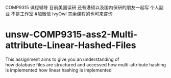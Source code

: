 COMP9315 课程辅导
目前美国读研 还有港硕以及国内保研的朋友一起写
个人副业 不是工作室
#加微信 IvyOwl
其余课程的也可来咨询


# unsw-COMP9315-ass2-Multi-attribute-Linear-Hashed-Files
This assignment aims to give you an understanding of  
how database files are structured and accessed 
how multi-attribute hashing is implemented 
how linear hashing is implemented


